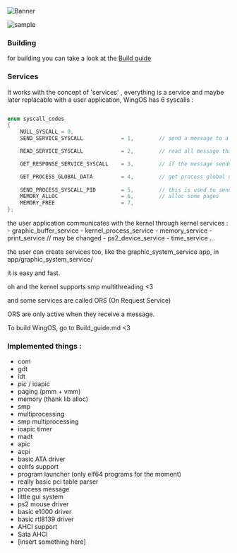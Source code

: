 
![Banner](screen_shot/wingOS.png)

![sample](screen_shot/sample4_26_12_2020png.png)

### Building
for building you can take a look at the [Build guide](./Build_guide.md)
### Services

It works with the concept of 'services' ,
everything is a service and maybe later replacable with a user application, 
WingOS has 6 syscalls : 
```cpp

enum syscall_codes
{
    NULL_SYSCALL = 0,
    SEND_SERVICE_SYSCALL            = 1,        // send a message to a service

    READ_SERVICE_SYSCALL            = 2,        // read all message that you have

    GET_RESPONSE_SERVICE_SYSCALL    = 3,        // if the message sended has been responded

    GET_PROCESS_GLOBAL_DATA         = 4,        // get process global data, if arg1 (target) is nullptr, return self global data, else return a process global data return -1 if there is an error
    
    SEND_PROCESS_SYSCALL_PID        = 5,        // this is used to send a message to a process and not a service
    MEMORY_ALLOC                    = 6,        // alloc some pages
    MEMORY_FREE                     = 7, 
};
```
the user application communicates with the kernel through kernel services : 
    - graphic_buffer_service
    - kernel_process_service
    - memory_service
    - print_service // may be changed
    - ps2_device_service
    - time_service
    ...

the user can create services too, like the graphic_system_service app, in app/graphic_system_service/

it is easy and fast.

oh and the kernel supports smp multithreading <3

and some services are called ORS (On Request Service)

ORS are only active when they receive a message.

To build WingOS, go to Build_guide.md <3
### Implemented things :
 - com
 - gdt
 - idt
 - *pic* / ioapic
 - paging (pmm + vmm)
 - memory (thank lib alloc)
 - smp
 - multiprocessing
 - smp multiprocessing
 - ioapic timer
 - madt 
 - apic 
 - acpi
 - basic ATA driver
 - echfs support
 - program launcher (only elf64 programs for the moment)
 - really basic pci table parser
 - process message
 - little gui system
 - ps2 mouse driver
 - basic e1000 driver
 - basic rtl8139 driver
 - AHCI support
 - Sata AHCI
 - \[insert something here]
 
 
